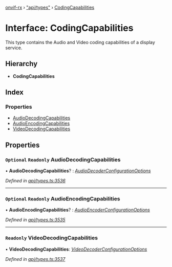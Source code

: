[onvif-rx](../README.md) › ["api/types"](../modules/_api_types_.md) › [CodingCapabilities](_api_types_.codingcapabilities.md)

# Interface: CodingCapabilities

This type contains the Audio and Video coding capabilities of a display service.

## Hierarchy

* **CodingCapabilities**

## Index

### Properties

* [AudioDecodingCapabilities](_api_types_.codingcapabilities.md#optional-readonly-audiodecodingcapabilities)
* [AudioEncodingCapabilities](_api_types_.codingcapabilities.md#optional-readonly-audioencodingcapabilities)
* [VideoDecodingCapabilities](_api_types_.codingcapabilities.md#readonly-videodecodingcapabilities)

## Properties

### `Optional` `Readonly` AudioDecodingCapabilities

• **AudioDecodingCapabilities**? : *[AudioDecoderConfigurationOptions](_api_types_.audiodecoderconfigurationoptions.md)*

*Defined in [api/types.ts:3536](https://github.com/patrickmichalina/onvif-rx/blob/3e9b152/src/api/types.ts#L3536)*

___

### `Optional` `Readonly` AudioEncodingCapabilities

• **AudioEncodingCapabilities**? : *[AudioEncoderConfigurationOptions](_api_types_.audioencoderconfigurationoptions.md)*

*Defined in [api/types.ts:3535](https://github.com/patrickmichalina/onvif-rx/blob/3e9b152/src/api/types.ts#L3535)*

___

### `Readonly` VideoDecodingCapabilities

• **VideoDecodingCapabilities**: *[VideoDecoderConfigurationOptions](_api_types_.videodecoderconfigurationoptions.md)*

*Defined in [api/types.ts:3537](https://github.com/patrickmichalina/onvif-rx/blob/3e9b152/src/api/types.ts#L3537)*
